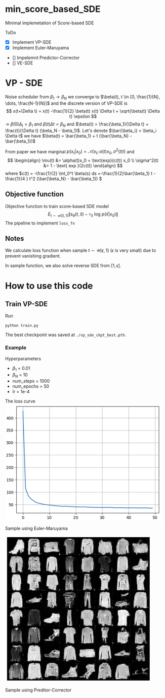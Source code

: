 # min_score_based_SDE
Minimal implemetation of Score-based SDE

ToDo
- [x] Implement VP-SDE
- [x] Implement Euler-Maruyama 
- [] Impelemnt Predictor-Corrector
- [] VE-SDE

# VP - SDE
Noise scheduler from $\beta_1 → \beta_N$ we converge to $\beta(t), t \in [0, \frac{1}{N}, \dots, \frac{N-1}{N}]$ and the discrete version of VP-SDE is
$$
x(t+\Delta t) = x(t) -\frac{1}{2} \beta(t) x(t) \Delta t + \sqrt{\beta(t) \Delta t} \epsilon 
$$
→ $\beta(0) \Delta_t= \beta_1$ and $\beta(t) \Delta t= \beta_N$ and $\beta(t) = \frac{\beta_1}{\Delta t} + \frac{t}{\Delta t} (\beta_N - \beta_1)$. Let's denote $\bar{\beta_i} = \beta_i \Delta t$ we have $\beta(t) = \bar{\beta_1} + t (\bar{\beta_N} - \bar{\beta_1})$

From paper we have marginal $p(x_t|x_0) = \mathcal{N}(x_t;\alpha(t) x_0, \sigma^2(t) I)$ and
$$
\begin{align} \mu(t) &= \alpha(t)x_0 = \text{exp}(c(t)) x_0 \\ 
\sigma^2(t) &= 1 - \text{ exp }(2c(t))
\end{align} 
$$
where $c(t) = -\frac{1}{2} \int_0^t \beta(s) ds =-\frac{1}{2}\bar{\beta_1} t - \frac{1}{4
} t^2 (\bar{\beta_N} - \bar{\beta_1})
$ 

## Objective function
Objective function to train score-based SDE model
$$
E_{t \sim \mathcal{U}(0,1)}\| s_\theta(t, \hat{x}) - \triangledown_{\hat{x}} \text{ log }p(\hat{x}|x_0) \|
$$
The pipeline to implement `loss_fn` 

## Notes
We calculate loss function when sample $t \sim \mathcal{U}(\epsilon, 1)$ ($\epsilon$ is very small) due to prevent vanishing gradient. 

In sample function, we also solve reverse SDE from $[1, \epsilon]$. 
# How to use this code
## Train VP-SDE
Run
```
python train.py
```
The best checkpoint was saved at `./vp_sde_ckpt_best.pth`. 

### Example
Hyperparameters
- $\beta_1$ = 0.01
- $\beta_N$ = 10
- num_steps = 1000
- num_epochs = 50
- lr = 1e-4

The loss curve
![The loss curve](./content/loss_vp_sde.png)

Sample using Euler-Maruyama

![](./content/vp_sde_sample_euler.png)

Sample using Preditor-Corrector

